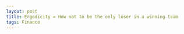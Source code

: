 ```yaml
---
layout: post
title: Ergodicity = How not to be the only loser in a winning team
tags: Finance
---
```

